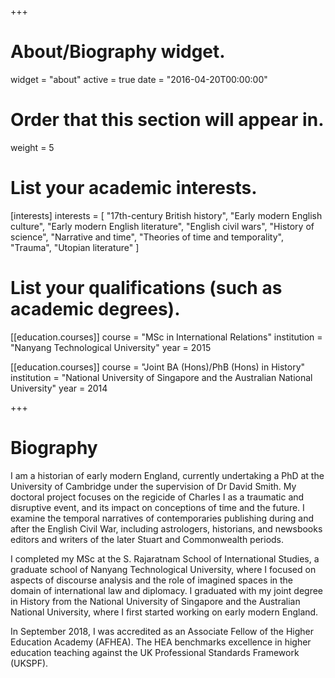 +++
# About/Biography widget.
widget = "about"
active = true
date = "2016-04-20T00:00:00"

# Order that this section will appear in.
weight = 5

# List your academic interests.
[interests]
  interests = [
    "17th-century British history",
    "Early modern English culture",
    "Early modern English literature",
    "English civil wars",
    "History of science",
    "Narrative and time",
    "Theories of time and temporality",
    "Trauma",
    "Utopian literature"
  ]

# List your qualifications (such as academic degrees).
[[education.courses]]
  course = "MSc in International Relations"
  institution = "Nanyang Technological University"
  year = 2015

[[education.courses]]
  course = "Joint BA (Hons)/PhB (Hons) in History"
  institution = "National University of Singapore and the Australian National University"
  year = 2014
 
+++

# Biography

I am a historian of early modern England, currently undertaking a PhD at the University of Cambridge under the supervision of Dr David Smith. My doctoral project focuses on the regicide of Charles I as a traumatic and disruptive event, and its impact on conceptions of time and the future. I examine the temporal narratives of contemporaries publishing during and after the English Civil War, including astrologers, historians, and newsbooks editors and writers of the later Stuart and Commonwealth periods. 

I completed my MSc at the S. Rajaratnam School of International Studies, a graduate school of Nanyang Technological University, where I focused on aspects of discourse analysis and the role of imagined spaces in the domain of international law and diplomacy. I graduated with my joint degree in History from the National University of Singapore and the Australian National University, where I first started working on early modern England.

In September 2018, I was accredited as an Associate Fellow of the Higher Education Academy (AFHEA). The HEA benchmarks excellence in higher education teaching against the UK Professional Standards Framework (UKSPF).